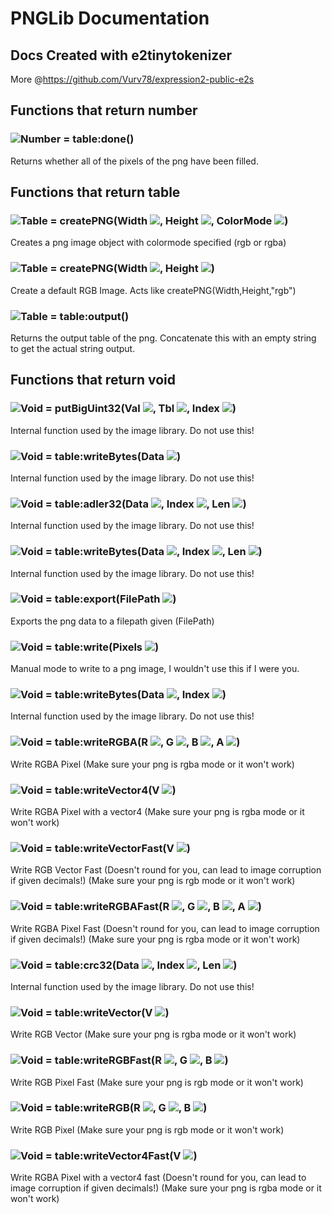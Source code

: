 # PNGLib Documentation
## Docs Created with e2tinytokenizer
More @https://github.com/Vurv78/expression2-public-e2s

## Functions that return **number**

### ![Number](https://raw.githubusercontent.com/wiki/wiremod/wire/Type-Number.png) = table:done()
 Returns whether all of the pixels of the png have been filled.

## Functions that return **table**

### ![Table](https://raw.githubusercontent.com/wiki/wiremod/wire/Type-Table.png) = createPNG(Width ![](https://raw.githubusercontent.com/wiki/wiremod/wire/Type-Number.png), Height ![](https://raw.githubusercontent.com/wiki/wiremod/wire/Type-Number.png), ColorMode ![](https://raw.githubusercontent.com/wiki/wiremod/wire/Type-String.png))
 Creates a png image object with colormode specified (rgb or rgba)
### ![Table](https://raw.githubusercontent.com/wiki/wiremod/wire/Type-Table.png) = createPNG(Width ![](https://raw.githubusercontent.com/wiki/wiremod/wire/Type-Number.png), Height ![](https://raw.githubusercontent.com/wiki/wiremod/wire/Type-Number.png))
 Create a default RGB Image. Acts like createPNG(Width,Height,"rgb")
### ![Table](https://raw.githubusercontent.com/wiki/wiremod/wire/Type-Table.png) = table:output()
 Returns the output table of the png. Concatenate this with an empty string to get the actual string output.

## Functions that return **void**

### ![Void](https://raw.githubusercontent.com/wiki/wiremod/wire/Type-Void.png) = putBigUint32(Val ![](https://raw.githubusercontent.com/wiki/wiremod/wire/Type-Number.png), Tbl ![](https://raw.githubusercontent.com/wiki/wiremod/wire/Type-Table.png), Index ![](https://raw.githubusercontent.com/wiki/wiremod/wire/Type-Number.png))
 Internal function used by the image library. Do not use this!
### ![Void](https://raw.githubusercontent.com/wiki/wiremod/wire/Type-Void.png) = table:writeBytes(Data ![](https://raw.githubusercontent.com/wiki/wiremod/wire/Type-Table.png))
 Internal function used by the image library. Do not use this!
### ![Void](https://raw.githubusercontent.com/wiki/wiremod/wire/Type-Void.png) = table:adler32(Data ![](https://raw.githubusercontent.com/wiki/wiremod/wire/Type-Table.png), Index ![](https://raw.githubusercontent.com/wiki/wiremod/wire/Type-Number.png), Len ![](https://raw.githubusercontent.com/wiki/wiremod/wire/Type-Number.png))
 Internal function used by the image library. Do not use this!
### ![Void](https://raw.githubusercontent.com/wiki/wiremod/wire/Type-Void.png) = table:writeBytes(Data ![](https://raw.githubusercontent.com/wiki/wiremod/wire/Type-Table.png),  Index ![](https://raw.githubusercontent.com/wiki/wiremod/wire/Type-Number.png),  Len ![](https://raw.githubusercontent.com/wiki/wiremod/wire/Type-Number.png))
 Internal function used by the image library. Do not use this!
### ![Void](https://raw.githubusercontent.com/wiki/wiremod/wire/Type-Void.png) = table:export(FilePath ![](https://raw.githubusercontent.com/wiki/wiremod/wire/Type-String.png))
 Exports the png data to a filepath given (FilePath)
### ![Void](https://raw.githubusercontent.com/wiki/wiremod/wire/Type-Void.png) = table:write(Pixels ![](https://raw.githubusercontent.com/wiki/wiremod/wire/Type-Table.png))
 Manual mode to write to a png image, I wouldn't use this if I were you.
### ![Void](https://raw.githubusercontent.com/wiki/wiremod/wire/Type-Void.png) = table:writeBytes(Data ![](https://raw.githubusercontent.com/wiki/wiremod/wire/Type-Table.png), Index ![](https://raw.githubusercontent.com/wiki/wiremod/wire/Type-Number.png))
 Internal function used by the image library. Do not use this!
### ![Void](https://raw.githubusercontent.com/wiki/wiremod/wire/Type-Void.png) = table:writeRGBA(R ![](https://raw.githubusercontent.com/wiki/wiremod/wire/Type-Number.png), G ![](https://raw.githubusercontent.com/wiki/wiremod/wire/Type-Number.png), B ![](https://raw.githubusercontent.com/wiki/wiremod/wire/Type-Number.png), A ![](https://raw.githubusercontent.com/wiki/wiremod/wire/Type-Number.png))
 Write RGBA Pixel (Make sure your png is rgba mode or it won't work)
### ![Void](https://raw.githubusercontent.com/wiki/wiremod/wire/Type-Void.png) = table:writeVector4(V ![](https://raw.githubusercontent.com/wiki/wiremod/wire/Type-Vector4.png))
 Write RGBA Pixel with a vector4 (Make sure your png is rgba mode or it won't work)
### ![Void](https://raw.githubusercontent.com/wiki/wiremod/wire/Type-Void.png) = table:writeVectorFast(V ![](https://raw.githubusercontent.com/wiki/wiremod/wire/Type-Vector.png))
 Write RGB Vector Fast (Doesn't round for you, can lead to image corruption if given decimals!) (Make sure your png is rgb mode or it won't work)
### ![Void](https://raw.githubusercontent.com/wiki/wiremod/wire/Type-Void.png) = table:writeRGBAFast(R ![](https://raw.githubusercontent.com/wiki/wiremod/wire/Type-Number.png), G ![](https://raw.githubusercontent.com/wiki/wiremod/wire/Type-Number.png), B ![](https://raw.githubusercontent.com/wiki/wiremod/wire/Type-Number.png), A ![](https://raw.githubusercontent.com/wiki/wiremod/wire/Type-Number.png))
 Write RGBA Pixel Fast (Doesn't round for you, can lead to image corruption if given decimals!) (Make sure your png is rgba mode or it won't work)
### ![Void](https://raw.githubusercontent.com/wiki/wiremod/wire/Type-Void.png) = table:crc32(Data ![](https://raw.githubusercontent.com/wiki/wiremod/wire/Type-Table.png),  Index ![](https://raw.githubusercontent.com/wiki/wiremod/wire/Type-Number.png),  Len ![](https://raw.githubusercontent.com/wiki/wiremod/wire/Type-Number.png))
 Internal function used by the image library. Do not use this!
### ![Void](https://raw.githubusercontent.com/wiki/wiremod/wire/Type-Void.png) = table:writeVector(V ![](https://raw.githubusercontent.com/wiki/wiremod/wire/Type-Vector.png))
 Write RGB Vector (Make sure your png is rgba mode or it won't work)
### ![Void](https://raw.githubusercontent.com/wiki/wiremod/wire/Type-Void.png) = table:writeRGBFast(R ![](https://raw.githubusercontent.com/wiki/wiremod/wire/Type-Number.png), G ![](https://raw.githubusercontent.com/wiki/wiremod/wire/Type-Number.png), B ![](https://raw.githubusercontent.com/wiki/wiremod/wire/Type-Number.png))
 Write RGB Pixel Fast (Make sure your png is rgb mode or it won't work)
### ![Void](https://raw.githubusercontent.com/wiki/wiremod/wire/Type-Void.png) = table:writeRGB(R ![](https://raw.githubusercontent.com/wiki/wiremod/wire/Type-Number.png), G ![](https://raw.githubusercontent.com/wiki/wiremod/wire/Type-Number.png), B ![](https://raw.githubusercontent.com/wiki/wiremod/wire/Type-Number.png))
 Write RGB Pixel (Make sure your png is rgb mode or it won't work)
### ![Void](https://raw.githubusercontent.com/wiki/wiremod/wire/Type-Void.png) = table:writeVector4Fast(V ![](https://raw.githubusercontent.com/wiki/wiremod/wire/Type-Vector4.png))
 Write RGBA Pixel with a vector4 fast (Doesn't round for you, can lead to image corruption if given decimals!) (Make sure your png is rgba mode or it won't work)
